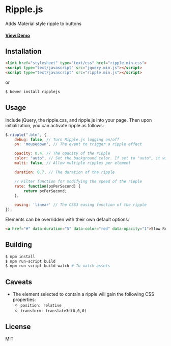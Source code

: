 Ripple.js
=========

Adds Material style ripple to buttons

#### <a href="https://jakiestfu.github.com/Ripple.js/demo/">View Demo</a>

## Installation
```html
<link href="stylesheet" type="text/css" href="ripple.min.css">
<script type="text/javascript" src="jquery.min.js"></script>
<script type="text/javascript" src="ripple.min.js"></script>
```
or
```bash
$ bower install ripplejs
```

## Usage
Include jQuery, the ripple.css, and ripple.js into your page. Then upon initialization, you can activate ripple as follows:

```javascript
$.ripple(".btn", {
	debug: false, // Turn Ripple.js logging on/off
	on: 'mousedown', // The event to trigger a ripple effect

	opacity: 0.4, // The opacity of the ripple
	color: "auto", // Set the background color. If set to "auto", it will use the text color
	multi: false, // Allow multiple ripples per element

	duration: 0.7, // The duration of the ripple

	// Filter function for modifying the speed of the ripple
	rate: function(pxPerSecond) {
        return pxPerSecond;
    },

	easing: 'linear' // The CSS3 easing function of the ripple
});
```

Elements can be overridden with their own default options:
```html
<a href="#" data-duration="5" data-color="red" data-opacity="1">Slow Red Ripple</a>
```

## Building
```bash
$ npm install
$ npm run-script build
$ npm run-script build-watch # To watch assets
```

## Caveats
* The element selected to contain a ripple will gain the following CSS properties:
    * `position: relative`
    * `transform: translate3d(0,0,0)`

## License
MIT
